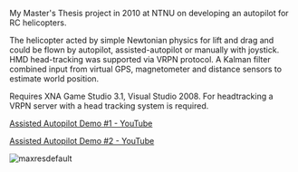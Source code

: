 My Master's Thesis project in 2010 at NTNU on developing an autopilot for RC helicopters.

The helicopter acted by simple Newtonian physics for lift and drag and could be flown by autopilot, assisted-autopilot or manually with joystick.
HMD head-tracking was supported via VRPN protocol.
A Kalman filter combined input from virtual GPS, magnetometer and distance sensors to estimate world position.

Requires XNA Game Studio 3.1, Visual Studio 2008.
For headtracking a VRPN server with a head tracking system is required.

[Assisted Autopilot Demo #1 - YouTube](https://www.youtube.com/watch?v=gOT0xJfp7kE)

[Assisted Autopilot Demo #2 - YouTube](https://www.youtube.com/watch?v=gOT0xJfp7kE)


![maxresdefault](https://user-images.githubusercontent.com/787816/153290435-f3cf2b69-651a-4b43-ae4d-713abe70ac42.jpg)
